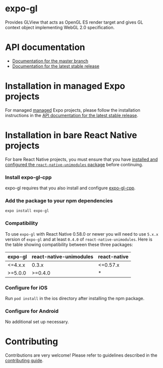 # expo-gl

Provides GLView that acts as OpenGL ES render target and gives GL context object implementing WebGL 2.0 specification.

# API documentation

- [Documentation for the master branch](https://github.com/expo/expo/blob/master/docs/pages/versions/unversioned/sdk/gl-view.md)
- [Documentation for the latest stable release](https://docs.expo.io/versions/latest/sdk/gl-view/)

# Installation in managed Expo projects

For managed [managed](https://docs.expo.io/versions/latest/introduction/managed-vs-bare/) Expo projects, please follow the installation instructions in the [API documentation for the latest stable release](https://docs.expo.io/versions/latest/sdk/gl-view/).

# Installation in bare React Native projects

For bare React Native projects, you must ensure that you have [installed and configured the `react-native-unimodules` package](https://github.com/unimodules/react-native-unimodules) before continuing.

### Install expo-gl-cpp

expo-gl requires that you also install and configure [expo-gl-cpp](https://github.com/expo/expo/tree/master/packages/expo-gl-cpp).

### Add the package to your npm dependencies

```
expo install expo-gl
```

### Compatibility

To use `expo-gl` with React Native 0.58.0 or newer you will need to use `5.x.x` version of `expo-gl` and at least `0.4.0` of `react-native-unimodules`. Here is the table showing compatibility between these three packages:

| expo-gl | react-native-unimodules | react-native |
| ------- | ----------------------- | ------------ |
| <=4.x.x | 0.3.x                   | <=0.57.x     |
| >=5.0.0 | >=0.4.0                 | \*           |

### Configure for iOS

Run `pod install` in the ios directory after installing the npm package.

### Configure for Android

No additional set up necessary.

# Contributing

Contributions are very welcome! Please refer to guidelines described in the [contributing guide](https://github.com/expo/expo#contributing).
